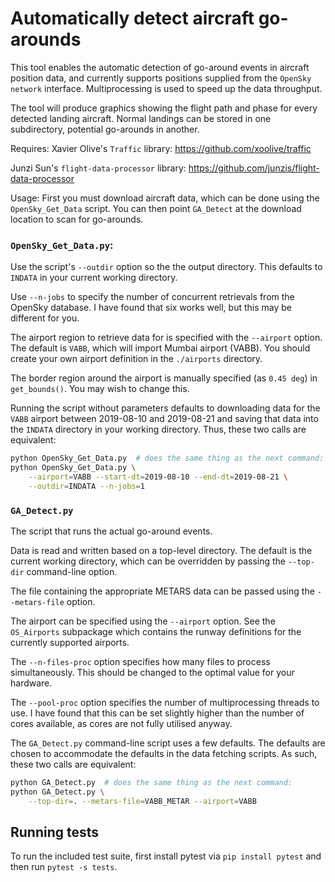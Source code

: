 # Automatically detect aircraft go-arounds
This tool enables the automatic detection of go-around events in aircraft position data, and currently supports positions supplied from the `OpenSky network` interface. Multiprocessing is used to speed up the data throughput.

The tool will produce graphics showing the flight path and phase for every detected landing aircraft. Normal landings can be stored in one subdirectory, potential go-arounds in another.

Requires:
 Xavier Olive's `Traffic` library: https://github.com/xoolive/traffic
 
 Junzi Sun's `flight-data-processor` library: https://github.com/junzis/flight-data-processor

Usage:
First you must download aircraft data, which can be done using the `OpenSky_Get_Data` script. You can then point `GA_Detect` at the download location to scan for go-arounds.

### `OpenSky_Get_Data.py`:

Use the script's `--outdir` option so the the output directory. This defaults to `INDATA` in your current working directory.

Use `--n-jobs` to specify the number of concurrent retrievals from the OpenSky database. I have found that six works well, but this may be different for you.

The airport region to retrieve data for is specified with the `--airport` option.  The default is `VABB`, which will import Mumbai airport (VABB). You should create your own airport definition in the `./airports` directory.

The border region around the airport is manually specified (as `0.45 deg`) in `get_bounds()`. You may wish to change this.

Running the script without parameters defaults to downloading data for
the ``VABB`` airport between 2019-08-10 and 2019-08-21 and saving that
data into the `INDATA` directory in your working directory.  Thus,
these two calls are equivalent:

```bash
python OpenSky_Get_Data.py  # does the same thing as the next command:
python OpenSky_Get_Data.py \
    --airport=VABB --start-dt=2019-08-10 --end-dt=2019-08-21 \
    --outdir=INDATA --n-jobs=1
```

### `GA_Detect.py`

The script that runs the actual go-around events.

Data is read and written based on a top-level directory.  The default
is the current working directory, which can be overridden by passing
the `--top-dir` command-line option.

The file containing the appropriate METARS data can be passed using
the `--metars-file` option.

The airport can be specified using the `--airport` option.  See the
`OS_Airports` subpackage which contains the runway definitions for the
currently supported airports.

The `--n-files-proc` option specifies how many files to process
simultaneously. This should be changed to the optimal value for your
hardware.

The `--pool-proc` option specifies the number of multiprocessing
threads to use. I have found that this can be set slightly higher than
the number of cores available, as cores are not fully utilised anyway.

The `GA_Detect.py` command-line script uses a few defaults.  The
defaults are chosen to accommodate the defaults in the data fetching
scripts.  As such, these two calls are equivalent:

```bash
python GA_Detect.py  # does the same thing as the next command:
python GA_Detect.py \
    --top-dir=. --metars-file=VABB_METAR --airport=VABB
```

## Running tests

To run the included test suite, first install pytest via `pip install
pytest` and then run `pytest -s tests`.
